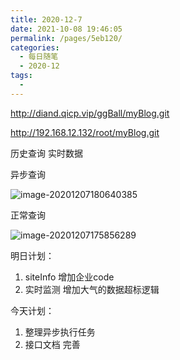 ```yaml
---
title: 2020-12-7
date: 2021-10-08 19:46:05
permalink: /pages/5eb120/
categories:
  - 每日随笔
  - 2020-12
tags:
  - 
---
```



http://diand.qicp.vip/ggBall/myBlog.git

http://192.168.12.132/root/myBlog.git



历史查询 实时数据



异步查询

![image-20201207180640385](https://gitee.com/zxqzhuzhu/imgs/raw/52837f1890a8e254d5f554584fc3e87bdd2169b1/image-20201207175856289.png)

正常查询

![image-20201207175856289](https://gitee.com/zxqzhuzhu/imgs/raw/5bff38a5e64df1a18e073da9dca09a75b942dae2/image-20201207180640385.png)

明日计划：

1. siteInfo 增加企业code
2. 实时监测 增加大气的数据超标逻辑

今天计划：

1. 整理异步执行任务
2. 接口文档 完善